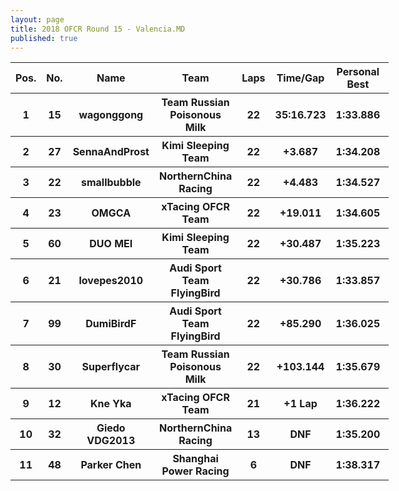 ```yaml
---
layout: page
title: 2018 OFCR Round 15 - Valencia.MD
published: true
---
```


<font size="2">
<table style="width:120%">
	<tr>
		<th>Pos.</th>
		<th>No.</th>
		<th>Name</th>
		<th>Team</th>
		<th>Laps</th>
		<th>Time/Gap</th>
		<th>Personal Best</th>
		<th>Position Diff</th>
	</tr>
	<tr>
		<th>1</th>
		<th>15</th>
		<th>wagonggong</th>
		<th>Team Russian Poisonous Milk</th>
		<th>22</th>
		<th>35:16.723</th>
		<th>1:33.886</th>
		<th>0</th>
	</tr>
	<tr>
		<th>2</th>
		<th>27</th>
		<th>SennaAndProst</th>
		<th>Kimi Sleeping Team</th>
		<th>22</th>
		<th>+3.687</th>
		<th>1:34.208</th>
		<th>+5</th>
	</tr>
	<tr>
		<th>3</th>
		<th>22</th>
		<th>smallbubble</th>
		<th>NorthernChina Racing</th>
		<th>22</th>
		<th>+4.483</th>
		<th>1:34.527</th>
		<th>+1</th>
	</tr>
	<tr>
		<th>4</th>
		<th>23</th>
		<th>OMGCA</th>
		<th>xTacing OFCR Team</th>
		<th>22</th>
		<th>+19.011</th>
		<th>1:34.605</th>
		<th>+1</th>
	</tr>
	<tr>
		<th>5</th>
		<th>60</th>
		<th>DUO MEI</th>
		<th>Kimi Sleeping Team</th>
		<th>22</th>
		<th>+30.487</th>
		<th>1:35.223</th>
		<th>+1</th>
	</tr>
	<tr>
		<th>6</th>
		<th>21</th>
		<th>lovepes2010</th>
		<th>Audi Sport Team FlyingBird</th>
		<th>22</th>
		<th>+30.786</th>
		<th>1:33.857</th>
		<th>-4</th>
	</tr>
	<tr>
		<th>7</th>
		<th>99</th>
		<th>DumiBirdF</th>
		<th>Audi Sport Team FlyingBird</th>
		<th>22</th>
		<th>+85.290</th>
		<th>1:36.025</th>
		<th>-4</th>
	</tr>
	<tr>
		<th>8</th>
		<th>30</th>
		<th>Superflycar</th>
		<th>Team Russian Poisonous Milk</th>
		<th>22</th>
		<th>+103.144</th>
		<th>1:35.679</th>
		<th>+3</th>
	</tr>
	<tr>
		<th>9</th>
		<th>12</th>
		<th>Kne Yka</th>
		<th>xTacing OFCR Team</th>
		<th>21</th>
		<th>+1 Lap</th>
		<th>1:36.222</th>
		<th>+1</th>
	</tr>
	<tr>
		<th>10</th>
		<th>32</th>
		<th>Giedo VDG2013</th>
		<th>NorthernChina Racing</th>
		<th>13</th>
		<th>DNF</th>
		<th>1:35.200</th>
		<th>-2</th>
	</tr>
	<tr>
		<th>11</th>
		<th>48</th>
		<th>Parker Chen</th>
		<th>Shanghai Power Racing</th>
		<th>6</th>
		<th>DNF</th>
		<th>1:38.317</th>
		<th>-2</th>
	</tr>
</table>
</font>